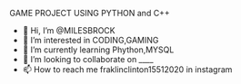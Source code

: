 GAME PROJECT USING PYTHON and C++
- 👋 Hi, I’m @MILESBROCK
- 👀 I’m interested in CODING,GAMING
- 🌱 I’m currently learning Phython,MYSQL
- 💞️ I’m looking to collaborate on ____
- 📫 How to reach me fraklinclinton15512020 in instagram
<!---
MILESBROCK/MILESBROCK is a ✨ special ✨ repository because its `README.md` (this file) appears on your GitHub profile.
You can click the Preview link to take a look at your changes.
--->
